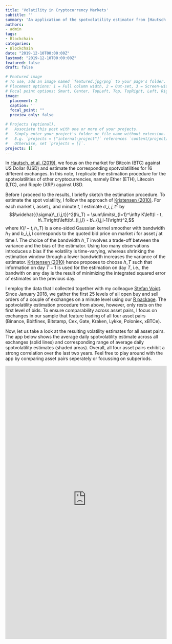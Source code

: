 ```yaml
---
title: 'Volatility in Cryptocurrency Markets'
subtitle: ''
summary: 'An application of the spotvolatility estimator from [Hautsch et al (2019)](https://papers.ssrn.com/sol3/papers.cfm?abstract_id=3302159) to other cryptocurrencies'
authors:
- admin
tags:
- Blockchain
categories:
- Blockchain
date: "2019-12-10T00:00:00Z"
lastmod: "2019-12-10T00:00:00Z"
featured: false
draft: false

# Featured image
# To use, add an image named `featured.jpg/png` to your page's folder.
# Placement options: 1 = Full column width, 2 = Out-set, 3 = Screen-width
# Focal point options: Smart, Center, TopLeft, Top, TopRight, Left, Right, BottomLeft, Bottom, BottomRight
image:
  placement: 2
  caption: ''
  focal_point: ""
  preview_only: false

# Projects (optional).
#   Associate this post with one or more of your projects.
#   Simply enter your project's folder or file name without extension.
#   E.g. `projects = ["internal-project"]` references `content/project/deep-learning/index.md`.
#   Otherwise, set `projects = []`.
projects: []
---
```


In [Hautsch, et al. (2019)](https://papers.ssrn.com/sol3/papers.cfm?abstract_id=3302159), we focus on the market for Bitcoin (BTC) against US Dollar (USD) and estimate the corresponding spotvolatilities for 16 different exchanges. In this note, I replicate the estimation procedure for the spotvolatilities of other cryptocurrencies, namely Ether (ETH), Litecoin (LTC), and Ripple (XRP) against USD. 

Before I proceed to the results, I briefly sketch the estimation procedure. To estimate the spot volatility, I follow the approach of [Kristensen (2010)](https://www.jstor.org/stable/40388620). For each market $i$, asset $j$, and minute $t$, I estimate $\sigma\_{i,j,t}^2$ by 
$$\widehat{{\sigma}\_{i,j,t}}^2(h\_T) = \sum\limits\_{l=1}^\infty K\left(l - t, h\_T\right)\left(b\_{i,j,l} - b\_{i,j,l-1}\right)^2,$$
where $K\left(l - t, h\_T\right)$ is a one-sided Gaussian kernel smoother with bandwidth $h_T$ and $b\_{i,j,l}$ corresponds to the quoted bid price on market $i$ for asset $j$ at time $l$. 
The choice of the bandwidth $h\_T$ involves a trade-off between the variance and the bias of the estimator. Using too many observations introduces a bias if the volatility is time-varying, whereas shrinking the estimation window through a lower bandwidth increases the variance of the estimator. [Kristensen (2010)](https://www.jstor.org/stable/40388620) hence proposes to choose $h\_T$ such that information on day $T-1$ is used for the estimation on day $T$, i.e., the bandwith on any day is the result of minimizing the integrated squared error of estimates on the previous day.

I employ the data that I collected together with my colleague [Stefan Voigt](http://www.voigtstefan.me/). Since January 2018, we gather the first 25 levels of all open buy and sell orders of a couple of exchanges on a minute level using our [R package](https://github.com/christophscheuch/CryptoX). The spotvolatility estimation procedure from above, however, only rests on the first level of bids. To ensure comparability across asset pairs, I focus on exchanges in our sample that feature trading of all four asset pairs (Binance, Bbitfinex, Bitstamp, Cex, Gate, Kraken, Lykke, Poloniex, xBTCe). 

Now, let us take a look at the resulting volatility estimates for all asset pairs. The app below shows the average daily spotvolatility estimate across all exchanges (solid lines) and corresponding range of average daily spotvolatility estimates (shaded areas). Overall, all four asset pairs exhibit a strong correlation over the last two years. Feel free to play around with the app by comparing asset pairs seperately or focussing on subperiods.

<html>
<head><title>Shiny App Iframe</title></head>
<body>
<iframe id="example1" src="https://christophscheuch.shinyapps.io/Spotvolas/" style="border: none; width: 100%; height: 850px" frameborder="0"></iframe>
</body>
</html>
